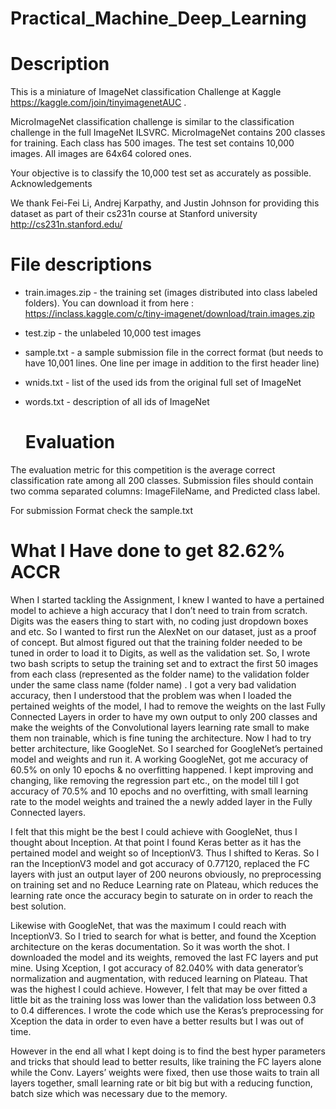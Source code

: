 # Practical_Machine_Deep_Learning

   # Description #

This is a miniature of ImageNet classification Challenge at Kaggle https://kaggle.com/join/tinyimagenetAUC .

MicroImageNet classification challenge is similar to the classification challenge in the full ImageNet ILSVRC. MicroImageNet contains 200 classes for training. Each class has 500 images. The test set contains 10,000 images. All images are 64x64 colored ones.

Your objective is to classify the 10,000 test set as accurately as possible.
Acknowledgements

We thank Fei-Fei Li, Andrej Karpathy, and Justin Johnson for providing this dataset as part of their cs231n course at Stanford university http://cs231n.stanford.edu/

   # File descriptions #

 * train.images.zip - the training set (images distributed into class labeled folders). You can download it from here : https://inclass.kaggle.com/c/tiny-imagenet/download/train.images.zip
 * test.zip - the unlabeled 10,000 test images
 * sample.txt - a sample submission file in the correct format (but needs to have 10,001 lines. One line per image in addition to the first header line)
 * wnids.txt - list of the used ids from the original full set of ImageNet
 * words.txt - description of all ids of ImageNet




   # Evaluation #

  The evaluation metric for this competition is the average correct classification rate among all 200 classes. Submission files should contain two comma separated columns: ImageFileName, and Predicted class label.

  For submission Format check the sample.txt
  
  # What I Have done to get 82.62% ACCR #
When I started tackling the Assignment, I knew I wanted to have a pertained model to achieve a high accuracy that I don’t need to train from scratch. Digits was the easers thing to start with, no coding just dropdown boxes and etc. So I wanted to first run the AlexNet on our dataset, just as a proof of concept. But almost figured out that the training folder needed to be tuned in order to load it to Digits, as well as the validation set. So, I wrote two bash scripts to setup the training set and to extract the first 50 images from each class (represented as the folder name) to the validation folder under the same class name (folder name) . I got a very bad validation accuracy, then I understood that the problem was when I loaded the pertained weights of the model, I had to remove the weights on the last Fully Connected Layers in order to have my own output to only 200 classes and make the weights of the Convolutional layers learning rate small to make them non trainable, which is fine tuning the architecture. Now I had to try better architecture, like GoogleNet. So I searched for GoogleNet’s pertained model and weights and run it. A working GoogleNet, got me accuracy of 60.5% on only 10 epochs & no overfitting happened.  I kept improving and changing, like removing the regression part etc., on the model till I got accuracy of 70.5%  and 10 epochs  and no overfitting, with small learning rate to the model weights and trained the a newly added layer in the Fully Connected layers. 
  
I felt that this might be the best I could achieve with GoogleNet, thus I thought about Inception. At that point I found Keras better as it has the pertained model and weight so of InceptionV3. Thus I shifted to Keras. So I ran the InceptionV3 model and got accuracy of 0.77120, replaced the FC layers with just an output layer of 200 neurons obviously, no preprocessing on training set and no Reduce Learning rate on Plateau, which reduces the learning rate once the accuracy begin to saturate on in order to reach the best solution. 

Likewise with GoogleNet, that was the maximum I could reach with InceptionV3. So I tried to search for what is better, and found the Xception architecture on the keras documentation. So it was worth the shot. I downloaded the model and its weights, removed the last FC layers and put mine. Using Xception, I got accuracy of 82.040% with data generator’s normalization and augmentation, with reduced learning on Plateau. That was the highest I could achieve. However, I felt that may be over fitted a little bit as the training loss was lower than the validation loss between 0.3 to 0.4 differences. I wrote the code which use the Keras’s preprocessing for Xception the data in order to even have a better results but I was out of time. 

However in the end all what I kept doing is to find the best hyper parameters and tricks that should lead to better results, like training the FC layers alone while the Conv. Layers’ weights were fixed, then use those waits to train all layers together, small learning rate or bit big but with a reducing function, batch size which was necessary due to the memory.


